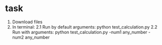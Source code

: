 # task
1. Download files
2. In terminal:
  2.1 Run by default arguments: python test_calculation.py
  2.2 Run with arguments: python test_calculation.py -num1 any_number -num2 any_number
